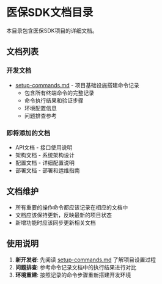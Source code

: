 # 医保SDK文档目录

本目录包含医保SDK项目的详细文档。

## 文档列表

### 开发文档
- [setup-commands.md](setup-commands.md) - 项目基础设施搭建命令记录
  - 包含所有终端命令的完整记录
  - 命令执行结果和验证步骤
  - 环境配置信息
  - 问题排查参考

### 即将添加的文档
- API文档 - 接口使用说明
- 架构文档 - 系统架构设计
- 配置文档 - 详细配置说明
- 部署文档 - 部署和运维指南

## 文档维护

- 所有重要的操作命令都应该记录在相应的文档中
- 文档应该保持更新，反映最新的项目状态
- 新增功能时应该同步更新相关文档

## 使用说明

1. **新开发者**: 先阅读 [setup-commands.md](setup-commands.md) 了解项目设置过程
2. **问题排查**: 参考命令记录文档中的执行结果进行对比
3. **环境重建**: 按照记录的命令步骤重新搭建开发环境
